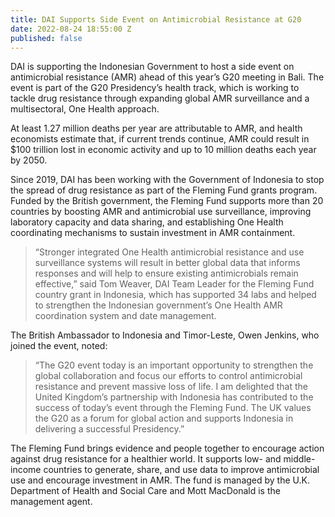 ```yaml
---
title: DAI Supports Side Event on Antimicrobial Resistance at G20
date: 2022-08-24 18:55:00 Z
published: false
---
```


DAI is supporting the Indonesian Government to host a side event on antimicrobial resistance (AMR) ahead of this year’s G20 meeting in Bali. The event is part of the G20 Presidency’s health track, which is working to tackle drug resistance through expanding global AMR surveillance and a multisectoral, One Health approach. 

At least 1.27 million deaths per year are attributable to AMR, and health economists estimate that, if current trends continue, AMR could result in $100 trillion lost in economic activity and up to 10 million deaths each year by 2050.

Since 2019, DAI has been working with the Government of Indonesia to stop the spread of drug resistance as part of the Fleming Fund grants program. Funded by the British government, the Fleming Fund supports more than 20 countries by boosting AMR and antimicrobial use surveillance, improving laboratory capacity and data sharing, and establishing One Health coordinating mechanisms to sustain investment in AMR containment. 

> “Stronger integrated One Health antimicrobial resistance and use surveillance systems will result in better global data that informs responses and will help to ensure existing antimicrobials remain effective,” said Tom Weaver, DAI Team Leader for the Fleming Fund country grant in Indonesia, which has supported 34 labs and helped to strengthen the Indonesian government’s One Health AMR coordination system and date management.

The British Ambassador to Indonesia and Timor-Leste, Owen Jenkins, who joined the event, noted: 

> “The G20 event today is an important opportunity to strengthen the global collaboration and focus our efforts to control antimicrobial resistance and prevent massive loss of life. I am delighted that the United Kingdom’s partnership with Indonesia has contributed to the success of today’s event through the Fleming Fund. The UK values the G20 as a forum for global action and supports Indonesia in delivering a successful Presidency.” 

The Fleming Fund brings evidence and people together to encourage action against drug resistance for a healthier world. It supports low- and middle-income countries to generate, share, and use data to improve antimicrobial use and encourage investment in AMR. The fund is managed by the U.K. Department of Health and Social Care and Mott MacDonald is the management agent. 
